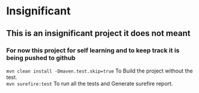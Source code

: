 # Insignificant
## This is an insignificant project it does not meant 
###  For now this project for self learning and to keep track it is being pushed to github

```mvn clean install -Dmaven.test.skip=true``` To Build the project without the test.
<br>
```mvn surefire:test``` To run all the tests and Generate surefire report.
